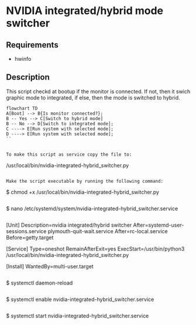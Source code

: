 # NVIDIA integrated/hybrid mode switcher

## Requirements
- hwinfo

## Description
This script checkd at bootup if the monitor is connected.
If not, then it swich graphic mode to integrated, if else, then the mode is switched to hybrid.

```mermaid
flowchart TD
A[Boot] --> B{Is monitor connected?};
B -- Yes --> C[Switch to hybrid mode]
B -- No --> D[Switch to integrated mode];
C ----> E[Run system with selected mode];
D ----> E[Run system with selected mode];
``


To make this script as service copy the file to:
```
/usr/local/bin/nvidia-integrated-hybrid_switcher.py
```

Make the script executable by running the following command:
```
$ chmod +x /usr/local/bin/nvidia-integrated-hybrid_switcher.py
```

```
$ nano /etc/systemd/system/nvidia-integrated-hybrid_switcher.service
```
```
[Unit]
Description=nvidia integrated/hybrid switcher
After=systemd-user-sessions.service plymouth-quit-wait.service
After=rc-local.service
Before=getty.target

[Service]
Type=oneshot
RemainAfterExit=yes
ExecStart=/usr/bin/python3 /usr/local/bin/nvidia-integrated-hybrid_switcher.py

[Install]
WantedBy=multi-user.target
```

```
$ systemctl daemon-reload
```
```
$ systemctl enable nvidia-integrated-hybrid_switcher.service
```
```
$ systemctl start nvidia-integrated-hybrid_switcher.service
```
